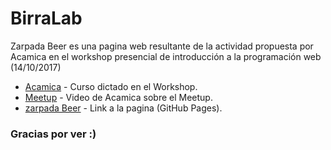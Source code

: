# BirraLab
Zarpada Beer es una pagina web resultante de la actividad propuesta por Acamica en el workshop presencial de
introducción a la programación web (14/10/2017)
* [Acamica](https://www.acamica.com/carreras/146/workshop-el-tour) - Curso dictado en el Workshop.
* [Meetup](https://goo.gl/qgMznL) - Video de Acamica sobre el Meetup.
* [zarpada Beer](https://tomfcarrion.github.io/) - Link a la pagina (GitHub Pages).
### Gracias por ver :)
